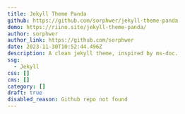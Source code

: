 ```yaml
---
title: Jekyll Theme Panda
github: https://github.com/sorphwer/jekyll-theme-panda
demo: https://riino.site/jekyll-theme-panda/
author: sorphwer
author_link: https://github.com/sorphwer
date: 2023-11-30T10:52:44.496Z
description: A clean jekyll theme, inspired by ms-doc.
ssg:
  - Jekyll
css: []
cms: []
category: []
draft: true
disabled_reason: Github repo not found
---
```

